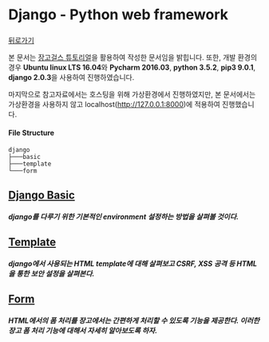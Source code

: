 # Django - Python web framework

##### 

[뒤로가기](/web/README.md)

본 문서는 [장고걸스 튜토리얼][djangogirls tutorial]을 활용하여 작성한 문서임을 밝힙니다. 또한, 개발 환경의 경우 **Ubuntu linux LTS 16.04**와 **Pycharm 2016.03**, **python 3.5.2**, **pip3 9.0.1**, **django 2.0.3**을 사용하여 진행하였습니다.  

마지막으로 참고자료에서는 호스팅을 위해 가상환경에서 진행하였지만, 본 문서에서는 가상환경을 사용하지 않고 localhost(http://127.0.0.1:8000)에 적용하여 진행했습니다.  

[djangogirls tutorial]: https://tutorial.djangogirls.org/ko/

#### File Structure

```
django
├───basic
├───template
└───form
```


## [Django Basic](/web/django/basic/README.md)

##### django를 다루기 위한 기본적인 environment 설정하는 방법을 살펴볼 것이다.

## [Template](/web/django/template/README.md)

##### django에서 사용되는 HTML template에 대해 살펴보고 CSRF, XSS 공격 등 HTML을 통한 보안 설정을 살펴본다.

## [Form](/web/django/form/README.md)  

##### HTML에서의 폼 처리를 장고에서는 간편하게 처리할 수 있도록 기능을 제공한다. 이러한 장고 폼 처리 기능에 대해서 자세히 알아보도록 하자.

